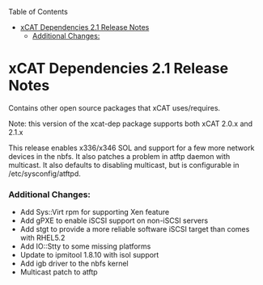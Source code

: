 <!-- START doctoc generated TOC please keep comment here to allow auto update -->
<!-- DON'T EDIT THIS SECTION, INSTEAD RE-RUN doctoc TO UPDATE -->
Table of Contents

- [xCAT Dependencies 2.1 Release Notes](#xcat-dependencies-21-release-notes)
    - [Additional Changes:](#additional-changes)

<!-- END doctoc generated TOC please keep comment here to allow auto update -->

# xCAT Dependencies 2.1 Release Notes

Contains other open source packages that xCAT uses/requires. 

Note: this version of the xcat-dep package supports both xCAT 2.0.x and 2.1.x 

This release enables x336/x346 SOL and support for a few more network devices in the nbfs. It also patches a problem in atftp daemon with multicast. It also defaults to disabling multicast, but is configurable in /etc/sysconfig/atftpd. 

### Additional Changes:

  * Add Sys::Virt rpm for supporting Xen feature 
  * Add gPXE to enable iSCSI support on non-iSCSI servers 
  * Add stgt to provide a more reliable software iSCSI target than comes with RHEL5.2 
  * Add IO::Stty to some missing platforms 
  * Update to ipmitool 1.8.10 with isol support 
  * Add igb driver to the nbfs kernel 
  * Multicast patch to atftp 
